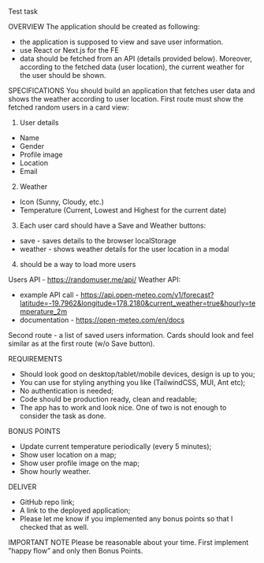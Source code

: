 Test task

OVERVIEW
The application should be created as following:

- the application is supposed to view and save user information.
- use React or Next.js for the FE
- data should be fetched from an API (details provided below). Moreover, according to the fetched data (user location), the current weather for the user should be shown.

SPECIFICATIONS
You should build an application that fetches user data and shows the weather according to user location.
First route must show the fetched random users in a card view:

1. User details

- Name
- Gender
- Profile image
- Location
- Email

2. Weather

- Icon (Sunny, Cloudy, etc.)
- Temperature (Current, Lowest and Highest for the current date)

3. Each user card should have a Save and Weather buttons:

- save - saves details to the browser localStorage
- weather - shows weather details for the user location in a modal

4. should be a way to load more users

Users API - https://randomuser.me/api/
Weather API:

- example API call - https://api.open-meteo.com/v1/forecast?latitude=-19.7962&longitude=178.2180&current_weather=true&hourly=temperature_2m
- documentation - https://open-meteo.com/en/docs

Second route - a list of saved users information. Cards should look and feel similar as at the first route (w/o Save button).

REQUIREMENTS

- Should look good on desktop/tablet/mobile devices, design is up to you;
- You can use for styling anything you like (TailwindCSS, MUI, Ant etc);
- No authentication is needed;
- Code should be production ready, clean and readable;
- The app has to work and look nice. One of two is not enough to consider the task as done.

BONUS POINTS

- Update current temperature periodically (every 5 minutes);
- Show user location on a map;
- Show user profile image on the map;
- Show hourly weather.

DELIVER

- GitHub repo link;
- A link to the deployed application;
- Please let me know if you implemented any bonus points so that I checked that as well.

IMPORTANT NOTE
Please be reasonable about your time. First implement ”happy flow” and only then Bonus Points.
